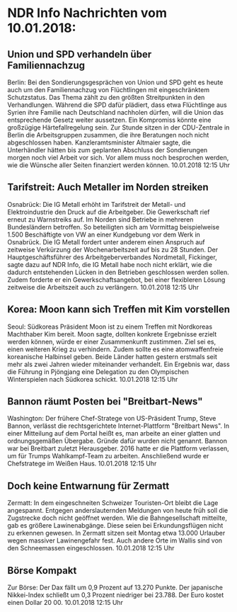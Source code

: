 # NDR Info Nachrichten vom 10.01.2018:


## Union und SPD verhandeln über Familiennachzug
Berlin: Bei den Sondierungsgesprächen von Union und SPD geht es heute auch um den Familiennachzug von Flüchtlingen mit eingeschränktem Schutzstatus. Das Thema zählt zu den größten Streitpunkten in den Verhandlungen. Während die SPD dafür plädiert, dass etwa Flüchtlinge aus Syrien ihre Familie nach Deutschland nachholen dürfen, will die Union das entsprechende Gesetz weiter aussetzen. Ein Kompromiss könnte eine großzügige Härtefallregelung sein. Zur Stunde sitzen in der CDU-Zentrale in Berlin die Arbeitsgruppen zusammen, die ihre Beratungen noch nicht abgeschlossen haben. Kanzleramtsminister Altmaier sagte, die Unterhändler hätten bis zum geplanten Abschluss der Sondierungen morgen noch viel Arbeit vor sich. Vor allem muss noch besprochen werden, wie die Wünsche aller Seiten finanziert werden können. 10.01.2018 12:15 Uhr 

## Tarifstreit: Auch Metaller im Norden streiken
Osnabrück: Die IG Metall erhöht im Tarifstreit der Metall- und Elektroindustrie den Druck auf die Arbeitgeber. Die Gewerkschaft rief erneut zu Warnstreiks auf. Im Norden sind Betriebe in mehreren Bundesländern betroffen. So beteiligten sich am Vormittag beispielweise 1.500 Beschäftigte von VW an einer Kundgebung vor dem Werk in Osnabrück. Die IG Metall fordert unter anderem einen Anspruch auf zeitweise Verkürzung der Wochenarbeitszeit auf bis zu 28 Stunden. Der Hauptgeschäftsführer des Arbeitgeberverbandes Nordmetall, Fickinger, sagte dazu auf NDR Info, die IG Metall habe noch nicht erklärt, wie die dadurch entstehenden Lücken in den Betrieben geschlossen werden sollen. Zudem forderte er ein Gewerkschaftsangebot, bei einer flexibleren Lösung zeitweise die Arbeitszeit auch zu verlängern. 10.01.2018 12:15 Uhr 

## Korea: Moon kann sich Treffen mit Kim vorstellen
Seoul: Südkoreas Präsident Moon ist zu einem Treffen mit Nordkoreas Machthaber Kim bereit. Moon sagte, dollten konkrete Ergebnisse erzielt werden können, würde er einer Zusammenkunft zustimmen. Ziel sei es, einen weiteren Krieg zu verhindern. Zudem sollte es eine atomwaffenfreie koreanische Halbinsel geben. Beide Länder hatten gestern erstmals seit mehr als zwei Jahren wieder miteinander verhandelt. Ein Ergebnis war, dass die Führung in Pjöngjang eine Delegation zu den Olympischen Winterspielen nach Südkorea schickt. 10.01.2018 12:15 Uhr 

## Bannon räumt Posten bei "Breitbart-News"
Washington: Der frühere Chef-Stratege von US-Präsident Trump, Steve Bannon, verlässt die rechtsgerichtete Internet-Plattform "Breitbart News". In einer Mitteilung auf dem Portal heißt es, man arbeite an einer glatten und ordnungsgemäßen Übergabe. Gründe dafür wurden nicht genannt. Bannon war bei Breitbart zuletzt Herausgeber. 2016 hatte er die Plattform verlassen, um für Trumps Wahlkampf-Team zu arbeiten. Anschließend wurde er Chefstratege im Weißen Haus. 10.01.2018 12:15 Uhr 

## Doch keine Entwarnung für Zermatt
Zermatt: In dem eingeschneiten Schweizer Touristen-Ort bleibt die Lage angespannt. Entgegen anderslauternden Meldungen von heute früh soll die Zugstrecke doch nicht geöffnet werden. Wie die Bahngesellschaft mitteilte, gab es größere Lawinenabgänge. Diese seien bei Erkundungsflügen nicht zu erkennen gewesen. In Zermatt sitzen seit Montag etwa 13.000 Urlauber wegen massiver Lawinengefahr fest. Auch andere Orte im Wallis sind von den Schneemassen eingeschlossen. 10.01.2018 12:15 Uhr 

## Börse Kompakt
Zur Börse: Der Dax fällt um 0,9 Prozent auf 13.270 Punkte. Der japanische Nikkei-Index schließt um 0,3 Prozent niedriger bei 23.788. Der Euro kostet einen Dollar 20 00. 10.01.2018 12:15 Uhr 

